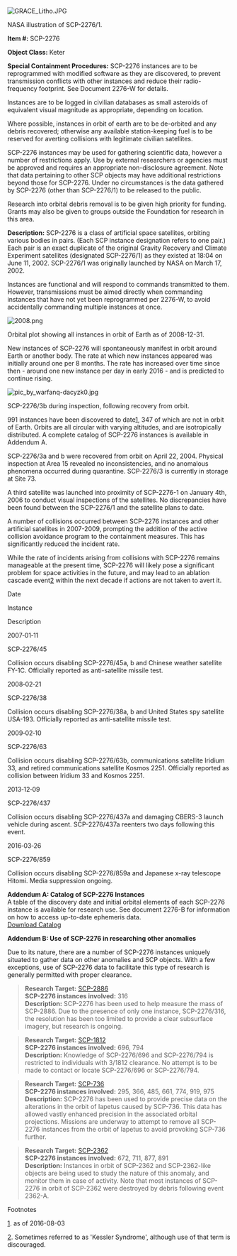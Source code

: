 ![GRACE_Litho.JPG](http://scp-wiki.wdfiles.com/local--files/scp-2276/GRACE_Litho.JPG)

NASA illustration of SCP-2276/1.

**Item #:** SCP-2276

**Object Class:** Keter

**Special Containment Procedures:** SCP-2276 instances are to be reprogrammed with modified software as they are discovered, to prevent transmission conflicts with other instances and reduce their radio-frequency footprint. See Document 2276-W for details.

Instances are to be logged in civilian databases as small asteroids of equivalent visual magnitude as appropriate, depending on location.

Where possible, instances in orbit of earth are to be de-orbited and any debris recovered; otherwise any available station-keeping fuel is to be reserved for averting collisions with legitimate civilian satellites.

SCP-2276 instances may be used for gathering scientific data, however a number of restrictions apply. Use by external researchers or agencies must be approved and requires an appropriate non-disclosure agreement. Note that data pertaining to other SCP objects may have additional restrictions beyond those for SCP-2276. Under no circumstances is the data gathered by SCP-2276 (other than SCP-2276/1) to be released to the public.

Research into orbital debris removal is to be given high priority for funding. Grants may also be given to groups outside the Foundation for research in this area.

**Description:** SCP-2276 is a class of artificial space satellites, orbiting various bodies in pairs. (Each SCP instance designation refers to one pair.) Each pair is an exact duplicate of the original Gravity Recovery and Climate Experiment satellites (designated SCP-2276/1) as they existed at 18:04 on June 11, 2002. SCP-2276/1 was originally launched by NASA on March 17, 2002.

Instances are functional and will respond to commands transmitted to them. However, transmissions must be aimed directly when commanding instances that have not yet been reprogrammed per 2276-W, to avoid accidentally commanding multiple instances at once.

![2008.png](http://scp-wiki.wdfiles.com/local--files/scp-2276/2008.png)

Orbital plot showing all instances in orbit of Earth as of 2008-12-31.

New instances of SCP-2276 will spontaneously manifest in orbit around Earth or another body. The rate at which new instances appeared was initially around one per 8 months. The rate has increased over time since then - around one new instance per day in early 2016 - and is predicted to continue rising.

![pic_by_warfanq-dacyzk0.jpg](http://scp-wiki.wdfiles.com/local--files/scp-2276/pic_by_warfanq-dacyzk0.jpg)

SCP-2276/3b during inspection, following recovery from orbit.

991 instances have been discovered to date[1](javascript:;), 347 of which are not in orbit of Earth. Orbits are all circular with varying altitudes, and are isotropically distributed. A complete catalog of SCP-2276 instances is available in Addendum A.

SCP-2276/3a and b were recovered from orbit on April 22, 2004. Physical inspection at Area 15 revealed no inconsistencies, and no anomalous phenomena occurred during quarantine. SCP-2276/3 is currently in storage at Site 73.

A third satellite was launched into proximity of SCP-2276-1 on January 4th, 2006 to conduct visual inspections of the satellites. No discrepancies have been found between the SCP-2276/1 and the satellite plans to date.

A number of collisions occurred between SCP-2276 instances and other artificial satellites in 2007-2009, prompting the addition of the active collision avoidance program to the containment measures. This has significantly reduced the incident rate.

While the rate of incidents arising from collisions with SCP-2276 remains manageable at the present time, SCP-2276 will likely pose a significant problem for space activities in the future, and may lead to an ablation cascade event[2](javascript:;) within the next decade if actions are not taken to avert it.

Date

Instance

Description

2007‑01‑11

SCP‑2276/45

Collision occurs disabling SCP-2276/45a, b and Chinese weather satellite FY-1C. Officially reported as anti-satellite missile test.

2008‑02‑21

SCP‑2276/38

Collision occurs disabling SCP-2276/38a, b and United States spy satellite USA-193. Officially reported as anti-satellite missile test.

2009‑02‑10

SCP‑2276/63

Collision occurs disabling SCP-2276/63b, communications satellite Iridium 33, and retired communications satellite Kosmos 2251. Officially reported as collision between Iridium 33 and Kosmos 2251.

2013‑12‑09

SCP‑2276/437

Collision occurs disabling SCP-2276/437a and damaging CBERS-3 launch vehicle during ascent. SCP-2276/437a reenters two days following this event.

2016‑03‑26

SCP‑2276/859

Collision occurs disabling SCP-2276/859a and Japanese x-ray telescope Hitomi. Media suppression ongoing.

**Addendum A: Catalog of SCP-2276 Instances**  
A table of the discovery date and initial orbital elements of each SCP-2276 instance is available for research use. See document 2276-B for information on how to access up-to-date ephemeris data.  
[Download Catalog](http://scp-wiki.wdfiles.com/local--files/scp-2276/elements.tsv)

**Addendum B: Use of SCP-2276 in researching other anomalies**

Due to its nature, there are a number of SCP-2276 instances uniquely situated to gather data on other anomalies and SCP objects. With a few exceptions, use of SCP-2276 data to facilitate this type of research is generally permitted with proper clearance.

> **Research Target:** [SCP-2886](/scp-2886)  
> **SCP-2276 instances involved:** 316  
> **Description:** SCP-2276 has been used to help measure the mass of SCP-2886. Due to the presence of only one instance, SCP-2276/316, the resolution has been too limited to provide a clear subsurface imagery, but research is ongoing.

> **Research Target:** [SCP-1812](/scp-1812)  
> **SCP-2276 instances involved:** 696, 794  
> **Description:** Knowledge of SCP-2276/696 and SCP-2276/794 is restricted to individuals with 3/1812 clearance. No attempt is to be made to contact or locate SCP-2276/696 or SCP-2276/794.

> **Research Target:** [SCP-736](/scp-736)  
> **SCP-2276 instances involved:** 295, 366, 485, 661, 774, 919, 975  
> **Description:** SCP-2276 has been used to provide precise data on the alterations in the orbit of Iapetus caused by SCP-736. This data has allowed vastly enhanced precision in the associated orbital projections. Missions are underway to attempt to remove all SCP-2276 instances from the orbit of Iapetus to avoid provoking SCP-736 further.

> **Research Target:** [SCP-2362](/scp-2362)  
> **SCP-2276 instances involved:** 672, 711, 877, 891  
> **Description:** Instances in orbit of SCP-2362 and SCP-2362-like objects are being used to study the nature of this anomaly, and monitor them in case of activity. Note that most instances of SCP-2276 in orbit of SCP-2362 were destroyed by debris following event 2362-A.

Footnotes

[1](javascript:;). as of 2016-08-03

[2](javascript:;). Sometimes referred to as 'Kessler Syndrome', although use of that term is discouraged.